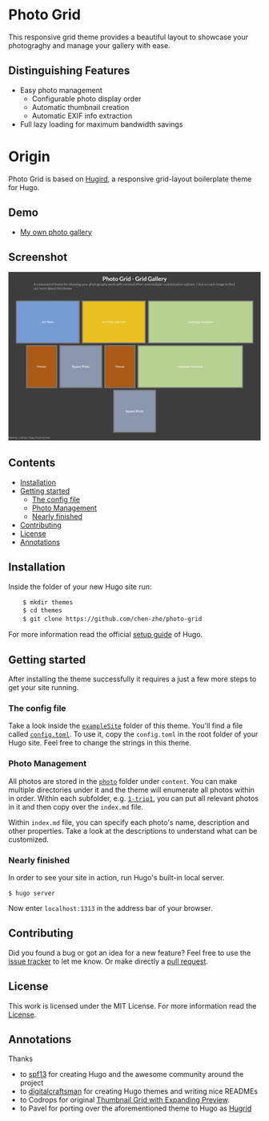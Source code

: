 # Photo Grid

This responsive grid theme provides a beautiful layout to showcase your photograghy and manage your gallery with ease.

## Distinguishing Features

- Easy photo management
    - Configurable photo display order
    - Automatic thumbnail creation
    - Automatic EXIF info extraction
- Full lazy loading for maximum bandwidth savings

# Origin

Photo Grid is based on [Hugird](http://themes.gohugo.io/theme/hugrid/), a responsive grid-layout boilerplate theme for Hugo.

## Demo

- [My own photo gallery](https://chen-zhe.github.io/portfolio/)


## Screenshot

![Hugrid screenshot](images/screenshot.png)


## Contents

- [Installation](#installation)
- [Getting started](#getting-started)
    - [The config file](#the-config-file)
	- [Photo Management](#photo-management)
    - [Nearly finished](#nearly-finished)
- [Contributing](#contributing)
- [License](#license)
- [Annotations](#annotations)


## Installation

Inside the folder of your new Hugo site run:

```sh
    $ mkdir themes
    $ cd themes
    $ git clone https://github.com/chen-zhe/photo-grid
```
For more information read the official [setup guide](https://gohugo.io/overview/installing/) of Hugo.


## Getting started

After installing the theme successfully it requires a just a few more steps to get your site running.


### The config file

Take a look inside the [`exampleSite`](exampleSite) folder of this theme. You'll find a file called [`config.toml`](exampleSite/config.toml). To use it, copy the `config.toml` in the root folder of your Hugo site. Feel free to change the strings in this theme.

### Photo Management

All photos are stored in the [`photo`](exampleSite/content/photo) folder under `content`. You can make multiple directories under it and the theme will enumerate all photos within in order. Within each subfolder, e.g. [`1-trip1`](exampleSite/content/photo/1-trip1), you can put all relevant photos in it and then copy over the `index.md` file.

Within `index.md` file, you can specify each photo's name, description and other properties. Take a look at the descriptions to understand what can be customized.

### Nearly finished

In order to see your site in action, run Hugo's built-in local server. 

    $ hugo server

Now enter `localhost:1313` in the address bar of your browser.


## Contributing

Did you found a bug or got an idea for a new feature? Feel free to use the [issue tracker](https://github.com/chen-zhe/photo-grid/issues) to let me know. Or make directly a [pull request](https://github.com/chen-zhe/photo-grid/pulls).


## License

This work is licensed under the MIT License. For more information read the [License](LICENSE.md).


## Annotations

Thanks 

- to [spf13](https://github.com/spf13) for creating Hugo and the awesome community around the project
- to [digitalcraftsman](https://github.com/digitalcraftsman) for creating Hugo themes and writing nice READMEs
- to Codrops for original [Thumbnail Grid with Expanding Preview](http://tympanus.net/codrops/?p=14530).
- to Pavel for porting over the aforementioned theme to Hugo as [Hugrid](https://github.com/aerohub/hugrid)